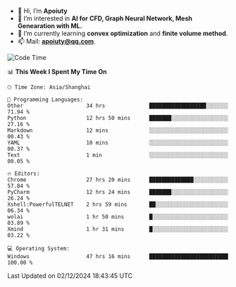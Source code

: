 - 👋 Hi, I’m **Apoiuty**
- 👀 I’m interested in **AI for CFD, Graph Neural Network, Mesh Genearation with ML.**
- 🌱 I’m currently learning **convex optimization** and **finite volume method**.
- 📫 Mail: **apoiuty@qq.com**.


<!--START_SECTION:waka-->
![Code Time](http://img.shields.io/badge/Code%20Time-1%2C516%20hrs%2052%20mins-blue)

📊 **This Week I Spent My Time On** 

```text
🕑︎ Time Zone: Asia/Shanghai

💬 Programming Languages: 
Other                    34 hrs              ██████████████████░░░░░░░   71.94 % 
Python                   12 hrs 50 mins      ███████░░░░░░░░░░░░░░░░░░   27.16 % 
Markdown                 12 mins             ░░░░░░░░░░░░░░░░░░░░░░░░░   00.43 % 
YAML                     10 mins             ░░░░░░░░░░░░░░░░░░░░░░░░░   00.37 % 
Text                     1 min               ░░░░░░░░░░░░░░░░░░░░░░░░░   00.05 % 

🔥 Editors: 
Chrome                   27 hrs 20 mins      ██████████████░░░░░░░░░░░   57.84 % 
PyCharm                  12 hrs 24 mins      ███████░░░░░░░░░░░░░░░░░░   26.24 % 
Xshell:PowerfulTELNET    2 hrs 59 mins       ██░░░░░░░░░░░░░░░░░░░░░░░   06.34 % 
wolai                    1 hr 50 mins        █░░░░░░░░░░░░░░░░░░░░░░░░   03.89 % 
Xmind                    1 hr 31 mins        █░░░░░░░░░░░░░░░░░░░░░░░░   03.22 % 

💻 Operating System: 
Windows                  47 hrs 16 mins      █████████████████████████   100.00 % 
```


 Last Updated on 02/12/2024 18:43:45 UTC
<!--END_SECTION:waka-->



<!---
Apoiuty/Apoiuty is a ✨ special ✨ repository because its `README.md` (this file) appears on your GitHub profile.
You can click the Preview link to take a look at your changes.
--->
